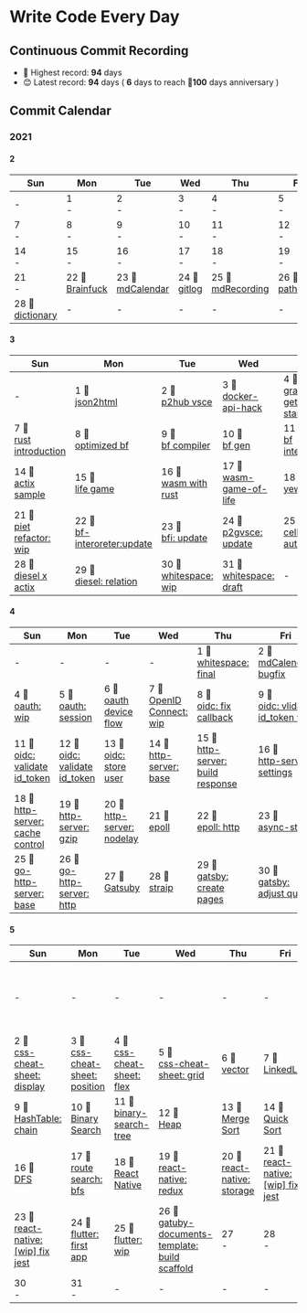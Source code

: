# Write Code Every Day

## Continuous Commit Recording

- 🥇 Highest record: **94** days
- 😊 Latest record: **94** days ( **6** days to reach 🎉**100** days anniversary )

## Commit Calendar

### 2021

#### 2
Sun|Mon|Tue|Wed|Thu|Fri|Sat
-|-|-|-|-|-|-
-|1<br>-|2<br>-|3<br>-|4<br>-|5<br>-|6<br>-
7<br>-|8<br>-|9<br>-|10<br>-|11<br>-|12<br>-|13<br>-
14<br>-|15<br>-|16<br>-|17<br>-|18<br>-|19<br>-|20<br>-
21<br>-|22 🍺<br>[Brainfuck](./node/brainfuck)|23 🍺<br>[mdCalendar](./node/mdCalendar)|24 🍺<br>[gitlog](./node/gitlog)|25 🍺<br>[mdRecording](./node/mdRecording)|26 🍺<br>[path2hub](./node/path2hub)|27 🍺<br>[githack](./node/githack)
28 🍺<br>[dictionary](./node/dictionary)|-|-|-|-|-|-
#### 3
Sun|Mon|Tue|Wed|Thu|Fri|Sat
-|-|-|-|-|-|-
-|1 🍺<br>[json2html](./node/json2html)|2 🍺<br>[p2hub vsce](./node/path2GithubVsce)|3 🍺<br>[docker-api-hack](./node/docker-api-hack)|4 🍺<br>[graphql getting started](./node/graphql-getting-started)|5 🍺<br>[go getting starged](./go/getting-started)|6 🍺<br>[rust getting started](./rust/getting-started)
7 🍺<br>[rust introduction](./rust/introduction)|8 🍺<br>[optimized bf](./rust/optimaized-bf)|9 🍺<br>[bf compiler](./node/bf-compiler)|10 🍺<br>[bf gen](./node/bf-gen)|11 🍺<br>[bf interpreter](./node/brainfuck-interpreter)|12 🍺<br>[bf2js](./node/bf2js)|13 🍺<br>[redux-sample](./node/redux-sample)
14 🍺<br>[actix sample](./rust/actix-sample)|15 🍺<br>[life game](./rust/lifegame)|16 🍺<br>[wasm with rust](./rust/wasm)|17 🍺<br>[wasm-game-of-life](./rust/wasm-game-of-life)|18 🍺<br>[yew-app](./rust/yew-app)|19 🍺<br>[piet: wip](./rust/piet-interpreter)|20 🍺<br>[piet](./rust/piet)
21 🍺<br>[piet refactor: wip](./rust/piet-refactor)|22 🍺<br>[bf-interoreter:update](./node/brainfuck-interpreter)|23 🍺<br>[bfi: update](./node/brainfuck-interpreter)|24 🍺<br>[p2gvsce: update](./node/path2GithubVsce)|25 🍺<br>[cellular automaton](./rust/cellular-automaton)|26 🍺<br>[diesel-rs](./rust/diesel)|27 🍺<br>[diesel: r2d2](./rust/diesel)
28 🍺<br>[diesel x actix](./rust/diesel)|29 🍺<br>[diesel: relation](./rust/diesel)|30 🍺<br>[whitespace: wip](./rust/whitespace)|31 🍺<br>[whitespace: draft](./rust/whitespace)|-|-|-
#### 4
Sun|Mon|Tue|Wed|Thu|Fri|Sat
-|-|-|-|-|-|-
-|-|-|-|1 🍺<br>[whitespace: final](./rust/whitespace)|2 🍺<br>[mdCalendar: bugfix](./node/mdCalendar)|3 🍺<br>[rust thread](./rust/thread)
4 🍺<br>[oauth: wip](./rust/oauth)|5 🍺<br>[oauth: session](./rust/oauth)|6 🍺<br>[oauth device flow](./rust/oauth-device)|7 🍺<br>[OpenID Connect: wip](./rust/oidc)|8 🍺<br>[oidc: fix callback](./rust/oidc)|9 🍺<br>[oidc: vlidate id_token wip](./rust/oidc)|10 🍺<br>[gin-gonic](./go/gin)
11 🍺<br>[oidc: validate id_token](./rust/oidc)|12 🍺<br>[oidc: validate id_token](./rust/oidc)|13 🍺<br>[oidc: store user](./rust/oidc)|14 🍺<br>[http-server: base](./rust/http-server)|15 🍺<br>[http-server: build response](./rust/http-server)|16 🍺<br>[http-server: settings](./rust/http-server)|17 🍺<br>[http-server: keep-alive](./rust/http-server)
18 🍺<br>[http-server: cache control](./rust/http-server)|19 🍺<br>[http-server: gzip](./rust/http-server)|20 🍺<br>[http-server: nodelay](./rust/http-server)|21 🍺<br>[epoll](./rust/epoll)|22 🍺<br>[epoll: http](./rust/epoll)|23 🍺<br>[async-std](./rust/async-std)|24 🍺<br>[async: tokio](./rust/async-std)
25 🍺<br>[go-http-server: base](./go/http-server)|26 🍺<br>[go-http-server: http](./go/http-server)|27 🍺<br>[Gatsuby](./node/gatsby)|28 🍺<br>[straip](./node/strapi)|29 🍺<br>[gatsby: create pages](./node/gatsby)|30 🍺<br>[gatsby: adjust query](./node/gatsby)|-
#### 5
Sun|Mon|Tue|Wed|Thu|Fri|Sat
-|-|-|-|-|-|-
-|-|-|-|-|-|1 🍺<br>[css-cheat-sheet: generate template](./node/css-cheat-sheet)
2 🍺<br>[css-cheat-sheet: display](./node/css-cheat-sheet)|3 🍺<br>[css-cheat-sheet: position](./node/css-cheat-sheet)|4 🍺<br>[css-cheat-sheet: flex](./node/css-cheat-sheet)|5 🍺<br>[css-cheat-sheet: grid](./node/css-cheat-sheet)|6 🍺<br>[vector](./c/vector)|7 🍺<br>[LinkedList](./c/linked-list)|8 🍺<br>[HashTable](./c/hash-table)
9 🍺<br>[HashTable: chain](./c/hash-table)|10 🍺<br>[Binary Search](./c/binary-search)|11 🍺<br>[binary-search-tree](./c/binary-search-tree)|12 🍺<br>[Heap](./c/heap)|13 🍺<br>[Merge Sort](./c/merge-sort)|14 🍺<br>[Quick Sort](./c/quick-sort)|15 🍺<br>[BFS](./c/bfs)
16 🍺<br>[DFS](./c/dfs)|17 🍺<br>[route search: bfs](./c/dfs)|18 🍺<br>[React Native](./node/react-native)|19 🍺<br>[react-native: redux](./node/react-native)|20 🍺<br>[react-native: storage](./node/react-native)|21 🍺<br>[react-native: [wip] fix jest](./node/react-native)|22 🍺<br>[css-cheat-sheet: shape](./node/css-cheat-sheet)
23 🍺<br>[react-native: [wip] fix jest](./node/react-native)|24 🍺<br>[flutter: first app](./dart/first_app)|25 🍺<br>[flutter: wip](./dart/first_app)|26 🍺<br>[gatuby-documents-template: build scaffold](./node/gatuby-documents-template)|27<br>-|28<br>-|29<br>-
30<br>-|31<br>-|-|-|-|-|-

